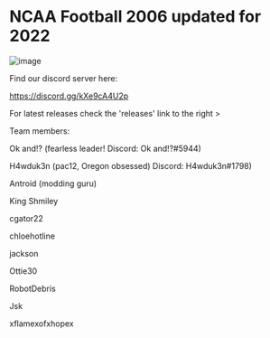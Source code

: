 # NCAA Football 2006 updated for 2022

![image](https://user-images.githubusercontent.com/19662073/161925797-f7581512-7d9f-4bab-ba4c-a78fae107592.png)

Find our discord server here:

https://discord.gg/kXe9cA4U2p

For latest releases check the 'releases' link to the right >

Team members:

Ok and!? (fearless leader! Discord: Ok and!?#5944)

H4wduk3n (pac12, Oregon obsessed) Discord: H4wduk3n#1798)

Antroid (modding guru)

King Shmiley

cgator22

chloehotline

jackson

Ottie30

RobotDebris

Jsk

xflamexofxhopex


